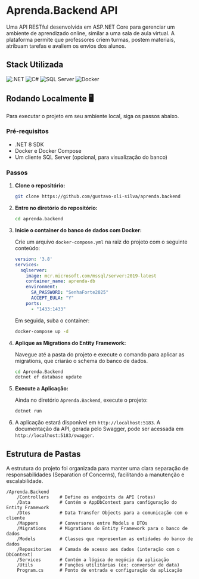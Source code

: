 # Aprenda.Backend API

Uma API RESTful desenvolvida em ASP.NET Core para gerenciar um ambiente de aprendizado online, similar a uma sala de aula virtual. A plataforma permite que professores criem turmas, postem materiais, atribuam tarefas e avaliem os envios dos alunos.

## Stack Utilizada

<span>
<img src="https://img.shields.io/badge/.NET-512BD4?style=for-the-badge&logo=dotnet&logoColor=white" alt=".NET">
<img src="https://img.shields.io/badge/C%23-239120?style=for-the-badge&logo=c-sharp&logoColor=white" alt="C#">
<img src="https://img.shields.io/badge/Microsoft%20SQL%20Server-CC2927?style=for-the-badge&logo=microsoft-sql-server&logoColor=white" alt="SQL Server">
<img src="https://img.shields.io/badge/Docker-2496ED?style=for-the-badge&logo=docker&logoColor=white" alt="Docker">
</span>

## Rodando Localmente 🖥️

Para executar o projeto em seu ambiente local, siga os passos abaixo.

### Pré-requisitos

  - .NET 8 SDK
  - Docker e Docker Compose
  - Um cliente SQL Server (opcional, para visualização do banco)

### Passos

1.  **Clone o repositório:**

    ```sh
    git clone https://github.com/gustavo-oli-silva/aprenda.backend
    ```

2.  **Entre no diretório do repositório:**

    ```sh
    cd aprenda.backend
    ```

3.  **Inicie o container do banco de dados com Docker:**

    Crie um arquivo `docker-compose.yml` na raiz do projeto com o seguinte conteúdo:

    ```yml
    version: '3.8'
    services:
      sqlserver:
        image: mcr.microsoft.com/mssql/server:2019-latest
        container_name: aprenda-db
        environment:
          SA_PASSWORD: "SenhaForte2025"
          ACCEPT_EULA: "Y"
        ports:
          - "1433:1433"
    ```

    Em seguida, suba o container:

    ```sh
    docker-compose up -d
    ```

4.  **Aplique as Migrations do Entity Framework:**

    Navegue até a pasta do projeto e execute o comando para aplicar as migrations, que criarão o schema do banco de dados.

    ```sh
    cd Aprenda.Backend
    dotnet ef database update
    ```

5.  **Execute a Aplicação:**

    Ainda no diretório `Aprenda.Backend`, execute o projeto:

    ```sh
    dotnet run
    ```

6.  A aplicação estará disponível em `http://localhost:5183`. A documentação da API, gerada pelo Swagger, pode ser acessada em `http://localhost:5183/swagger`.

## Estrutura de Pastas

A estrutura do projeto foi organizada para manter uma clara separação de responsabilidades (Separation of Concerns), facilitando a manutenção e escalabilidade.

```
/Aprenda.Backend
    /Controllers    # Define os endpoints da API (rotas)
    /Data           # Contém o AppDbContext para configuração do Entity Framework
    /Dtos           # Data Transfer Objects para a comunicação com o cliente
    /Mappers        # Conversores entre Models e DTOs
    /Migrations     # Migrations do Entity Framework para o banco de dados
    /Models         # Classes que representam as entidades do banco de dados
    /Repositories   # Camada de acesso aos dados (interação com o DbContext)
    /Services       # Contém a lógica de negócio da aplicação
    /Utils          # Funções utilitárias (ex: conversor de data)
    Program.cs      # Ponto de entrada e configuração da aplicação
```
